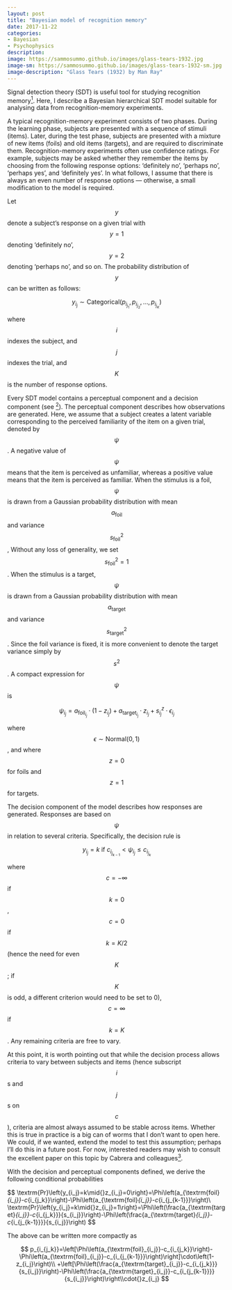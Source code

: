 ```yaml
---
layout: post
title: "Bayesian model of recognition memory"
date: 2017-11-22
categories:
- Bayesian
- Psychophysics
description:
image: https://sammosummo.github.io/images/glass-tears-1932.jpg
image-sm: https://sammosummo.github.io/images/glass-tears-1932-sm.jpg
image-description: "Glass Tears (1932) by Man Ray"
---
```

Signal detection theory (SDT) is useful tool for studying recognition memory[<sup>1</sup>]. Here, I describe a Bayesian hierarchical SDT model suitable for analysing data from recognition-memory experiments.

[<sup>1</sup>]: https://www.ncbi.nlm.nih.gov/pubmed/4867890 "Kintsch, W. (1967). Memory and decision aspects of recognition learning. Psychological Review, 74(6), 496–504."

A typical recognition-memory experiment consists of two phases. During the learning phase, subjects are presented with a sequence of stimuli (items). Later, during the test phase, subjects are presented with a mixture of new items (foils) and old items (targets), and are required to discriminate them. Recognition-memory experiments often use confidence ratings. For example, subjects may be asked whether they remember the items by choosing from the following response options: ‘definitely no’, ‘perhaps no’, ‘perhaps yes’, and ‘definitely yes’. In what follows, I assume that there is always an even number of response options — otherwise, a small modification to the model is required.

Let $$y$$ denote a subject’s response on a given trial with $$y =1$$ denoting ‘definitely no’, $$y=2$$ denoting ‘perhaps no’, and so on. The probability distribution of $$y$$ can be written as follows: 

$$
y_{i_j}\sim\textrm{Categorical}\left(p_{i_{j_1}},p_{i_{j_2}},\dots{},p_{i_{j_K}}\right)
$$

where $$i$$ indexes the subject, and $$j$$ indexes the trial, and $$K$$ is the number of response options. 

Every SDT model contains a perceptual component and a decision component (see [<sup>2</sup>]). The perceptual component describes how observations are generated. Here, we assume that a subject creates a latent variable corresponding to the perceived familiarity of the item on a given trial, denoted by $$\psi$$. A negative value of $$\psi$$ means that the item is perceived as unfamiliar, whereas a positive value means that the item is perceived as familiar. When the stimulus is a foil, $$\psi$$ is drawn from a Gaussian probability distribution with mean $$a_\textrm{foil}$$ and variance $$s_\textrm{foil}^2$$, Without any loss of generality, we set $$s_\textrm{foil}^2=1$$. When the stimulus is a target, $$\psi$$ is drawn from a Gaussian probability distribution with mean $$a_\textrm{target}$$ and variance $$s_\textrm{target}^2$$. Since the foil variance is fixed, it is more convenient to denote the target variance simply by $$s^2$$. A compact expression for $$\psi$$ is

$$
\psi_{i_j}=a_{\textrm{foil}_{i_j}}\cdot\left(1-z_{i_j}\right) + a_{\textrm{target}_{i_j}}\cdot{}z_{i_j} + s_{i_j}^z\cdot\epsilon_{i_j}
$$

where $$\epsilon\sim\textrm{Normal}\left(0, 1\right)$$, and where $$z=0$$ for foils and $$z=1$$ for targets.

[<sup>2</sup>]: https://doi.org/10.1016/j.jmp.2011.01.002 "DeCarlo, L. T. (2011). Signal detection theory with item effects. Journal of Mathematical Psychology, 55, 229–239."

The decision component of the model describes how responses are generated. Responses are based on $$\psi$$ in relation to several criteria. Specifically, the decision rule is

$$
y_{i_j}=k\textrm{   if   }c_{i_{j_{k-1}}} < \psi_{i_j} \le c_{i_{j_{k}}}
$$

where $$c=-\infty$$ if $$k=0$$, $$c=0$$ if $$k=K/2$$ (hence the need for even $$K$$; if $$K$$ is odd, a different criterion would need to be set to 0), $$c=\infty$$ if $$k=K$$. Any remaining criteria are free to vary.

At this point, it is worth pointing out that while the decision process allows criteria to vary between subjects and items (hence subscript $$i$$s and $$j$$s on $$c$$), criteria are almost always assumed to be stable across items. Whether this is true in practice is a big can of worms that I don’t want to open here. We could, if we wanted, extend the model to test this assumption; perhaps I’ll do this in a future post. For now, interested readers may wish to consult the excellent paper on this topic by Cabrera and colleagues[<sup>3</sup>].

[<sup>3</sup>]: https://doi.org/10.1016/j.jmp.2011.01.002 "Cabrera, C. A., Lu, Z. L., & Dosher, B. A. (2015). Separating decision and encoding noise in signal detection tasks. Psychological Review, 122(3), 429–460."

With the decision and perceptual components defined, we derive the following conditional probabilities

$$
\textrm{Pr}\left{y_{i_j}=k\mid{}z_{i_j}=0\right\}=\Phi\left(a_{\textrm{foil}_{i_j}}-c_{i_{j_k}}\right)-\Phi\left(a_{\textrm{foil}_{i_j}}-c_{i_{j_{k-1}}}\right)\\
\textrm{Pr}\left{y_{i_j}=k\mid{}z_{i_j}=1\right\}=\Phi\left(\frac{a_{\textrm{target}_{i_j}}-c_{i_{j_k}}}{s_{i_j}}\right)-\Phi\left(\frac{a_{\textrm{target}_{i_j}}-c_{i_{j_{k-1}}}}{s_{i_j}}\right)
$$

The above can be written more compactly as

$$
p_{i_{j_k}}=\left[\Phi\left(a_{\textrm{foil}_{i_j}}-c_{i_{j_k}}\right)-\Phi\left(a_{\textrm{foil}_{i_j}}-c_{i_{j_{k-1}}}\right)\right]\cdot\left(1-z_{i_j}\right)\\
+\left[\Phi\left(\frac{a_{\textrm{target}_{i_j}}-c_{i_{j_k}}}{s_{i_j}}\right)-\Phi\left(\frac{a_{\textrm{target}_{i_j}}-c_{i_{j_{k-1}}}}{s_{i_j}}\right)\right\\cdot{}z_{i_j}
$$